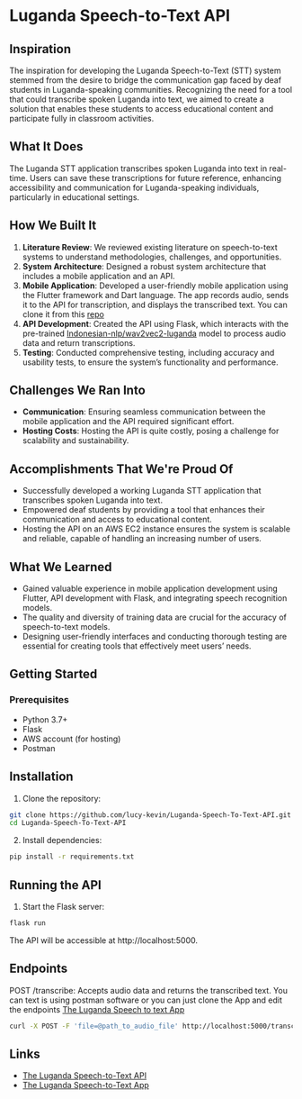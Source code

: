 # Luganda Speech-to-Text API

## Inspiration
The inspiration for developing the Luganda Speech-to-Text (STT) system stemmed from the desire to bridge the communication gap faced by deaf students in Luganda-speaking communities. Recognizing the need for a tool that could transcribe spoken Luganda into text, we aimed to create a solution that enables these students to access educational content and participate fully in classroom activities.

## What It Does
The Luganda STT application transcribes spoken Luganda into text in real-time. Users can save these transcriptions for future reference, enhancing accessibility and communication for Luganda-speaking individuals, particularly in educational settings.

## How We Built It
1. **Literature Review**: We reviewed existing literature on speech-to-text systems to understand methodologies, challenges, and opportunities.
2. **System Architecture**: Designed a robust system architecture that includes a mobile application and an API.
3. **Mobile Application**: Developed a user-friendly mobile application using the Flutter framework and Dart language. The app records audio, sends it to the API for transcription, and displays the transcribed text. You can clone it from this [repo](https://github.com/lucy-kevin/Luganda-Speech-to-Text) 
4. **API Development**: Created the API using Flask, which interacts with the pre-trained [Indonesian-nlp/wav2vec2-luganda](https://huggingface.co/indonesian-nlp/wav2vec2-luganda) model to process audio data and return transcriptions.
5. **Testing**: Conducted comprehensive testing, including accuracy and usability tests, to ensure the system’s functionality and performance.

## Challenges We Ran Into
- **Communication**: Ensuring seamless communication between the mobile application and the API required significant effort.
- **Hosting Costs**: Hosting the API is quite costly, posing a challenge for scalability and sustainability.

## Accomplishments That We're Proud Of
- Successfully developed a working Luganda STT application that transcribes spoken Luganda into text.
- Empowered deaf students by providing a tool that enhances their communication and access to educational content.
- Hosting the API on an AWS EC2 instance ensures the system is scalable and reliable, capable of handling an increasing number of users.

## What We Learned
- Gained valuable experience in mobile application development using Flutter, API development with Flask, and integrating speech recognition models.
- The quality and diversity of training data are crucial for the accuracy of speech-to-text models.
- Designing user-friendly interfaces and conducting thorough testing are essential for creating tools that effectively meet users’ needs.

## Getting Started

### Prerequisites
- Python 3.7+
- Flask
- AWS account (for hosting)
- Postman

## Installation
1. Clone the repository:

```bash
git clone https://github.com/lucy-kevin/Luganda-Speech-To-Text-API.git
cd Luganda-Speech-To-Text-API
```
2. Install dependencies:

```bash
pip install -r requirements.txt
```
## Running the API
1. Start the Flask server:

```bash
flask run
```
The API will be accessible at http://localhost:5000.

## Endpoints
POST /transcribe: Accepts audio data and returns the transcribed text.
You can text is using postman software or you can just clone the App and edit the endpoints
[The Luganda Speech to text App](https://github.com/lucy-kevin/Luganda-Speech-to-Text)
```bash
curl -X POST -F 'file=@path_to_audio_file' http://localhost:5000/transcribe
```
## Links
- [The Luganda Speech-to-Text API](https://github.com/lucy-kevin/Luganda-Speech-To-Text-API)
- [The Luganda Speech-to-Text App](https://github.com/lucy-kevin/Luganda-Speech-to-Text)
